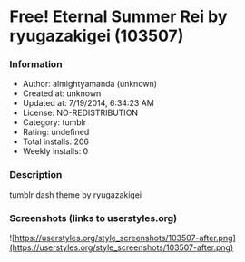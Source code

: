 # Free! Eternal Summer Rei by ryugazakigei (103507)

### Information
- Author: almightyamanda (unknown)
- Created at: unknown
- Updated at: 7/19/2014, 6:34:23 AM
- License: NO-REDISTRIBUTION
- Category: tumblr
- Rating: undefined
- Total installs: 206
- Weekly installs: 0


### Description
tumblr dash theme by ryugazakigei


### Screenshots (links to userstyles.org)
![https://userstyles.org/style_screenshots/103507-after.png](https://userstyles.org/style_screenshots/103507-after.png)


